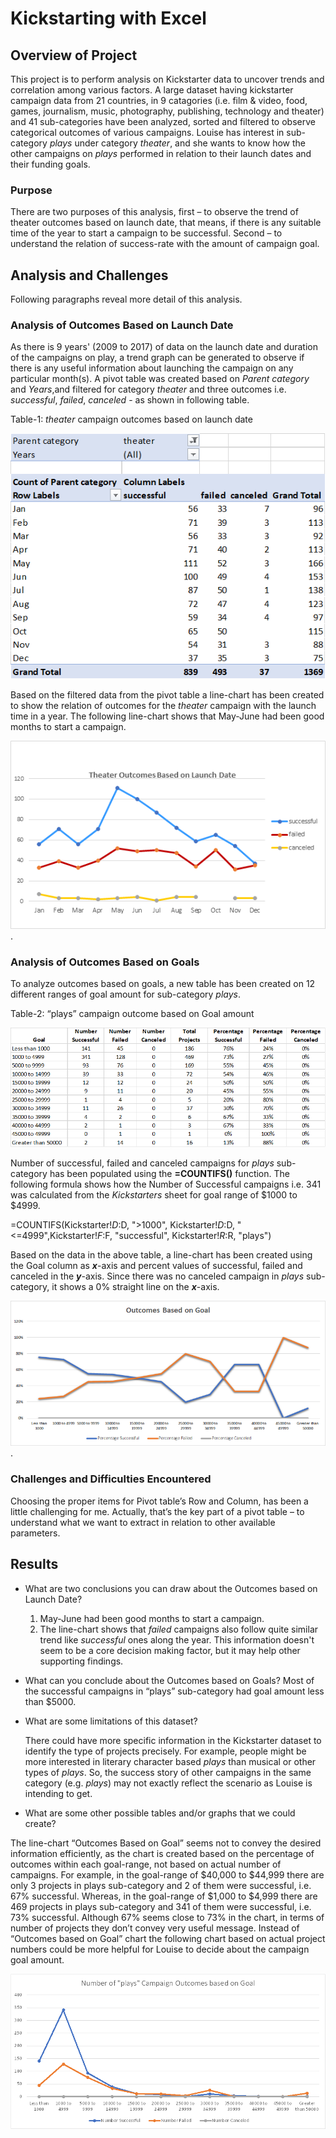 # Kickstarting with Excel

## Overview of Project
This project is to perform analysis on Kickstarter data to uncover trends and correlation among various factors. A large dataset having kickstarter campaign data from 21 countries, in 9 catagories (i.e. film & video, food, games, journalism, music, photography, publishing, technology and theater) and 41 sub-categories have been analyzed, sorted and filtered to observe categorical outcomes of various campaigns. Louise has interest in sub-category *plays* under category *theater*, and she wants to know how the other campaigns on *plays* performed in relation to their launch dates and their funding goals.

### Purpose
There are two purposes of this analysis, first – to observe the trend of theater outcomes based on launch date, that means, if there is any suitable time of the year to start a campaign to be successful. Second – to understand the relation of success-rate with the amount of campaign goal.

## Analysis and Challenges
Following paragraphs reveal more detail of this analysis.

### Analysis of Outcomes Based on Launch Date
As there is 9 years' (2009 to 2017) of data on the launch date and duration of the campaigns on play, a trend graph can be generated to observe if there is any useful information about launching the campaign on any particular month(s). 
A pivot table was created based on *Parent category* and *Years*,and filtered for category *theater* and three outcomes i.e. *successful*, *failed*, *canceled* - as shown in following table.

Table-1: *theater* campaign outcomes based on launch date

![Table 1](/images/Table_theater_vs_LaunchDate.png) 

Based on the filtered data from the pivot table a line-chart has been created to show the relation of outcomes for the *theater* campaign with the launch time in a year. The following line-chart shows that May-June had been good months to start a campaign. 

![Outcome vs Launch Date](/resources/Theater_Outcomes_vs_Launch.png). 

### Analysis of Outcomes Based on Goals
To analyze outcomes based on goals, a new table has been created on 12 different ranges of goal amount for sub-category *plays*. 

 Table-2: “plays” campaign outcome based on Goal amount
 
 ![Table 2](/images/Table_playOutcomes_vs_Goal.png) 

Number of successful, failed and canceled campaigns for *plays* sub-category has been populated using the **=COUNTIFS()** function. The following formula shows how the Number of Successful campaigns i.e. 341 was calculated from the *Kickstarters* sheet for goal range of $1000 to $4999.

=COUNTIFS(Kickstarter!$D:$D, ">1000", Kickstarter!$D:$D, "<=4999",Kickstarter!$F:$F, "successful", Kickstarter!$R:$R, "plays")

Based on the data in the above table, a line-chart has been created using the Goal column as ***x***-axis and percent values of successful, failed and canceled in the ***y***-axis. Since there was no canceled campaign in *plays* sub-category, it shows a 0% straight line on the ***x***-axis.

![Outcomes vs Goal](/resources/Outcomes_vs_Goals.png).

### Challenges and Difficulties Encountered
Choosing the proper items for Pivot table’s Row and Column, has been a little challenging for me. Actually, that’s the key part of a pivot table – to understand what we want to extract in relation to other available parameters.

## Results

- What are two conclusions you can draw about the Outcomes based on Launch Date?

  1) May-June had been good months to start a campaign.
  2) The line-chart shows that *failed* campaigns also follow quite similar trend like *successful* ones along the year. This information doesn't seem to be a core decision making factor, but it may help other supporting findings.

- What can you conclude about the Outcomes based on Goals?
Most of the successful campaigns in “plays” sub-category had goal amount less than $5000. 

- What are some limitations of this dataset?

  There could have more specific information in the Kickstarter dataset to identify the type of projects precisely. For example, people might be more interested in literary character based *plays* than musical or other types of *plays*. So, the success story of other campaigns in the same category (e.g. *plays*) may not exactly reflect the scenario as Louise is intending to get.
  
- What are some other possible tables and/or graphs that we could create?

The line-chart “Outcomes Based on Goal” seems not to convey the desired information efficiently, as the chart is created based on the percentage of outcomes within each goal-range, not based on actual number of campaigns. For example, in the goal-range of $40,000 to $44,999 there are only 3 projects in plays sub-category and 2 of them were successful, i.e. 67% successful. Whereas, in the goal-range of $1,000 to $4,999 there are 469 projects in plays sub-category and 341 of them were successful, i.e. 73% successful. Although 67% seems close to 73% in the chart, in terms of number of projects they don’t convey very useful message. Instead of “Outcomes based on Goal” chart the following chart based on actual project numbers could be more helpful for Louise to decide about the campaign goal amount.

![Number of Plays vs Goals](/images/NumberOfPlaysOutcome_vs_Goal.png) 

